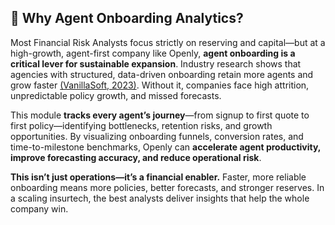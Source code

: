 
## 🎯 Why Agent Onboarding Analytics?

Most Financial Risk Analysts focus strictly on reserving and capital—but at a high-growth, agent-first company like Openly, **agent onboarding is a critical lever for sustainable expansion**. Industry research shows that agencies with structured, data-driven onboarding retain more agents and grow faster [(VanillaSoft, 2023)](https://vanillasoft.com/blog/insurance-agent-onboarding-process). Without it, companies face high attrition, unpredictable policy growth, and missed forecasts.

This module **tracks every agent’s journey**—from signup to first quote to first policy—identifying bottlenecks, retention risks, and growth opportunities. By visualizing onboarding funnels, conversion rates, and time-to-milestone benchmarks, Openly can **accelerate agent productivity, improve forecasting accuracy, and reduce operational risk**.

**This isn’t just operations—it’s a financial enabler.** Faster, more reliable onboarding means more policies, better forecasts, and stronger reserves. In a scaling insurtech, the best analysts deliver insights that help the whole company win.
